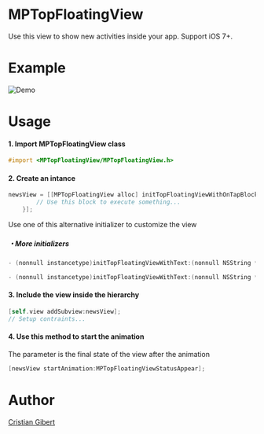 # MPTopFloatingView
Use this view to show new activities inside your app. Support iOS 7+.

# Example
![Demo](https://cloud.githubusercontent.com/assets/10763919/16918272/43cdb20e-4cdb-11e6-875e-d955623b685f.gif)

# Usage
#### 1. Import MPTopFloatingView class
```objective-c
#import <MPTopFloatingView/MPTopFloatingView.h>
```

#### 2. Create an intance
```objective-c
newsView = [[MPTopFloatingView alloc] initTopFloatingViewWithOnTapBlock:^{
		// Use this block to execute something...
	}];
```
Use one of this alternative initializer to customize the view
##### ・More initializers
```objective-c
- (nonnull instancetype)initTopFloatingViewWithText:(nonnull NSString *)text color:(nonnull UIColor *)color icon:(nonnull UIImage *)icon onTapBlock:(nullable void (^)())newsActionHandler;
```
```objective-c
- (nonnull instancetype)initTopFloatingViewWithText:(nonnull NSString *)text textFont:(nullable UIFont *)font textColor:(nullable UIColor *)textColor color:(nonnull UIColor *)color icon:(nonnull UIImage *)icon finalPosition:(float)finalPosition duration:(float)duration onTapBlock:(nullable void (^)())newsActionHandler;
```

#### 3. Include the view inside the hierarchy
```objective-c
[self.view addSubview:newsView];
// Setup contraints...
```

#### 4. Use this method to start the animation
The parameter is the final state of the view after the animation
```objective-c
[newsView startAnimation:MPTopFloatingViewStatusAppear];
```

# Author
[Cristian Gibert](https://github.com/imchristian)


